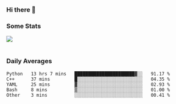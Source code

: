 ### Hi there 👋

<!--
**haruishi43/haruishi43** is a ✨ _special_ ✨ repository because its `README.md` (this file) appears on your GitHub profile.

Here are some ideas to get you started:

- 🔭 I’m currently working on ...
- 🌱 I’m currently learning ...
- 👯 I’m looking to collaborate on ...
- 🤔 I’m looking for help with ...
- 💬 Ask me about ...
- 📫 How to reach me: ...
- 😄 Pronouns: ...
- ⚡ Fun fact: ...
-->

### Some Stats
<div>
  <img align="center" src="https://github-readme-stats.vercel.app/api?username=haruishi43&count_private=true&show_icons=true" />
</div>

</br>

### Daily Averages

<!--START_SECTION:waka-->
```text
Python   13 hrs 7 mins   ██████████████████████▓░░   91.17 % 
C++      37 mins         █░░░░░░░░░░░░░░░░░░░░░░░░   04.35 % 
YAML     25 mins         ▓░░░░░░░░░░░░░░░░░░░░░░░░   02.93 % 
Bash     8 mins          ▒░░░░░░░░░░░░░░░░░░░░░░░░   01.00 % 
Other    3 mins          ░░░░░░░░░░░░░░░░░░░░░░░░░   00.41 % 
```
<!--END_SECTION:waka-->
